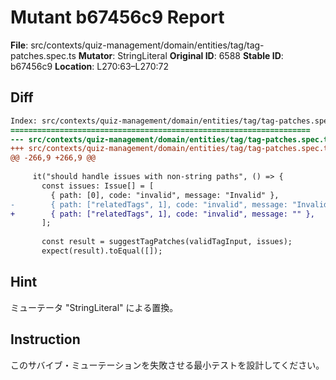 # Mutant b67456c9 Report

**File**: src/contexts/quiz-management/domain/entities/tag/tag-patches.spec.ts
**Mutator**: StringLiteral
**Original ID**: 6588
**Stable ID**: b67456c9
**Location**: L270:63–L270:72

## Diff

```diff
Index: src/contexts/quiz-management/domain/entities/tag/tag-patches.spec.ts
===================================================================
--- src/contexts/quiz-management/domain/entities/tag/tag-patches.spec.ts	original
+++ src/contexts/quiz-management/domain/entities/tag/tag-patches.spec.ts	mutated #6588
@@ -266,9 +266,9 @@
 
     it("should handle issues with non-string paths", () => {
       const issues: Issue[] = [
         { path: [0], code: "invalid", message: "Invalid" },
-        { path: ["relatedTags", 1], code: "invalid", message: "Invalid" },
+        { path: ["relatedTags", 1], code: "invalid", message: "" },
       ];
 
       const result = suggestTagPatches(validTagInput, issues);
       expect(result).toEqual([]);
```

## Hint

ミューテータ "StringLiteral" による置換。

## Instruction

このサバイブ・ミューテーションを失敗させる最小テストを設計してください。
